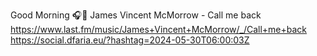 Good Morning 🎧🎵 James Vincent McMorrow - Call me back  https://www.last.fm/music/James+Vincent+McMorrow/_/Call+me+back https://social.dfaria.eu/?hashtag=2024-05-30T06:00:03Z